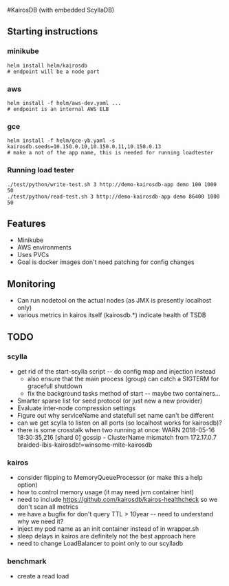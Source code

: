 #KairosDB (with embedded ScyllaDB)


## Starting instructions

### minikube
```aidl
helm install helm/kairosdb
# endpoint will be a node port
```
### aws
```aidl
helm install -f helm/aws-dev.yaml ...
# endpoint is an internal AWS ELB
```
### gce
```aidl
helm install -f helm/gce-yb.yaml -s kairosdb.seeds=10.150.0.10,10.150.0.11,10.150.0.13
# make a not of the app name, this is needed for running loadtester
```

### Running load tester
```aidl
./test/python/write-test.sh 3 http://demo-kairosdb-app demo 100 1000 50
./test/python/read-test.sh 3 http://demo-kairosdb-app demo 86400 1000 50
```

## Features
- Minikube
- AWS environments
- Uses PVCs
- Goal is docker images don't need patching for config changes

## Monitoring
- Can run nodetool on the actual nodes (as JMX is presently localhost only)
- various metrics in kairos itself (kairosdb.*) indicate health of TSDB

## TODO
### scylla
- get rid of the start-scylla script -- do config map and injection instead
  - also ensure that the main process (group) can catch a SIGTERM for gracefull shutdown
  - fix the background tasks method of start -- maybe two containers...
- Smarter sparse list for seed protocol (or just new a new provider)
- Evaluate inter-node compression settings
- Figure out why serviceName and statefull set name can't be different
- can we get scylla to listen on all ports (so localhost works for kairosdb)?
- there is some crosstalk when two running at once: WARN  2018-05-16 18:30:35,216 [shard 0] gossip - ClusterName mismatch from 172.17.0.7 braided-ibis-kairosdb!=winsome-mite-kairosdb

### kairos
- consider flipping to MemoryQueueProcessor (or make this a help option)
- how to control memory usage (it may need jvm container hint)
- need to include https://github.com/kairosdb/kairos-healthcheck so we don't scan all metrics
- we have a bugfix for don't query TTL > 10year -- need to understand why we need it?
- inject my pod name as an init container instead of in wrapper.sh
- sleep delays in kairos are definitely not the best approach here
- need to change LoadBalancer to point only to our scylladb

### benchmark
- create a read load
